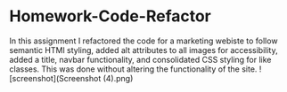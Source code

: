 # Homework-Code-Refactor
In this assignment I refactored the code for a marketing webiste to follow semantic HTMl styling, added alt attributes to all images for accessibility, added a title, navbar functionality, and consolidated CSS styling for like classes. This was done without altering the functionality of the site.
![screenshot](Screenshot (4).png)
